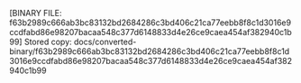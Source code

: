 [BINARY FILE: f63b2989c666ab3bc83132bd2684286c3bd406c21ca77eebb8f8c1d3016e9ccdfabd86e98207bacaa548c377d6148833d4e26ce9caea454af382940c1b99]
Stored copy: docs/converted-binary/f63b2989c666ab3bc83132bd2684286c3bd406c21ca77eebb8f8c1d3016e9ccdfabd86e98207bacaa548c377d6148833d4e26ce9caea454af382940c1b99
